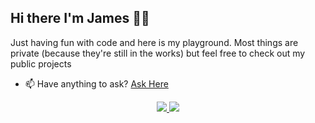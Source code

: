 ## Hi there I'm James 👋🏾 

Just having fun with code and here is my playground. Most things are private (because they're still in the works) but feel free to check out my public projects
- 📫 Have anything to ask? <a href="https://github.com/engineeringwithjames/engineeringwithjames/issues">Ask Here</a>

<p align="center">
  <a href="https://www.linkedin.com/in/james-odeyale/" target="_blank">
      <img src="https://img.shields.io/badge/Linkedin-blue?style=for-the-badge&logo=linkedin"/>
  </a>

   <a href="https://www.youtube.com/@engineeringwithjames" target="_blank">
      <img src="https://img.shields.io/badge/youtube-red?style=for-the-badge&logo=youtube"/>
  </a>
</p>


<!--
**jamesodeyale/jamesodeyale** is a ✨ _special_ ✨ repository because its `README.md` (this file) appears on your GitHub profile.

Here are some ideas to get you started:

- 🔭 I’m currently working on Happly 
- 🌱 I’m currently learning ...
- 👯 I’m looking to collaborate on ...
- 🤔 I’m looking for help with ...
- 💬 Ask me about ...
- 📫 How to reach me: ...
- 😄 Pronouns: ...
- ⚡ Fun fact: ...
-->
